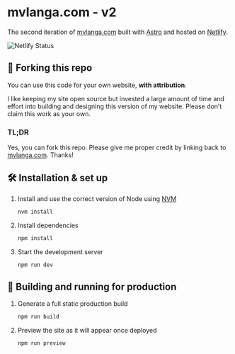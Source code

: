 # mvlanga.com - v2

The second iteration of <a href="https://mvlanga.com" target="_blank">mvlanga.com</a> built
with <a href="https://astro.build/" target="_blank">Astro</a> and hosted
on <a href="https://www.netlify.com/" target="_blank">Netlify</a>.

<img src="https://api.netlify.com/api/v1/badges/8b628505-b368-4637-94db-d3819513e55e/deploy-status" alt="Netlify Status" />

## 🚨 Forking this repo

You can use this code for your own website, **with attribution**.

I like keeping my site open source but invested a large amount of time and effort into building and designing this
version of my website. Please don’t claim this work as your
own.

### TL;DR

Yes, you can fork this repo. Please give me proper credit by linking back
to [mvlanga.com](https://mvlanga.com). Thanks!

## 🛠 Installation & set up

1. Install and use the correct version of Node using [NVM](https://github.com/nvm-sh/nvm)

   ```sh
   nvm install
   ```

2. Install dependencies

   ```sh
   npm install
   ```

3. Start the development server

   ```sh
   npm run dev
   ```

## 🚀 Building and running for production

1. Generate a full static production build

   ```sh
   npm run build
   ```

1. Preview the site as it will appear once deployed

   ```sh
   npm run preview
   ```